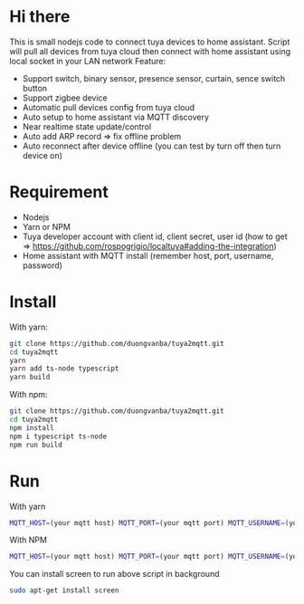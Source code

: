 # Hi there
This is small nodejs code to connect tuya devices to home assistant. Script will pull all devices from tuya cloud then connect with home assistant using local socket in your LAN network
Feature: 
- Support switch, binary sensor, presence sensor, curtain, sence switch button
- Support zigbee device 
- Automatic pull devices config from tuya cloud
- Auto setup to home assistant via MQTT discovery
- Near realtime state update/control
- Auto add ARP record => fix offline problem
- Auto reconnect after device offline (you can test by turn off then turn device on)

# Requirement
- Nodejs 
- Yarn or NPM
- Tuya developer account with client id, client secret, user id (how to get =>  https://github.com/rospogrigio/localtuya#adding-the-integration)
- Home assistant with MQTT install (remember host, port, username, password)

# Install 
With yarn:
```bash
git clone https://github.com/duongvanba/tuya2mqtt.git
cd tuya2mqtt
yarn
yarn add ts-node typescript
yarn build
```

With npm:
```bash
git clone https://github.com/duongvanba/tuya2mqtt.git
cd tuya2mqtt
npm install
npm i typescript ts-node
npm run build
```
# Run
With yarn
```bash
MQTT_HOST=(your mqtt host) MQTT_PORT=(your mqtt port) MQTT_USERNAME=(your mqtt username) MQTT_PASSWORD=(your mqtt password) API_KEY=(your tuya api key) API_SECRET=(your tuya secret) USER_ID=(tuya user id from tuya developer account) yarn start
```

With NPM
```bash
MQTT_HOST=(your mqtt host) MQTT_PORT=(your mqtt port) MQTT_USERNAME=(your mqtt username) MQTT_PASSWORD=(your mqtt password) API_KEY=(your tuya api key) API_SECRET=(your tuya secret) USER_ID=(tuya user id from tuya developer account) npm run start
```


You can install screen to run above script in background
```bash
sudo apt-get install screen
```